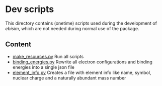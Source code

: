 # Dev scripts

This directory contains (onetime) scripts used during the development of *ebisim*,
which are not needed during normal use of the package.

## Content

- [make_resources.py](make_resources.py) Run all scripts
- [binding_energies.py](binding_energies.py) Rewrite all electron configurations and binding energies
into a single json file
- [element_info.py](element_info.py) Creates a file with element info like name, symbol,
nuclear charge and a naturally abundant mass number
